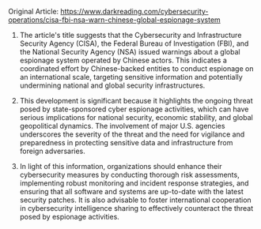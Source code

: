 Original Article: https://www.darkreading.com/cybersecurity-operations/cisa-fbi-nsa-warn-chinese-global-espionage-system

1) The article's title suggests that the Cybersecurity and Infrastructure Security Agency (CISA), the Federal Bureau of Investigation (FBI), and the National Security Agency (NSA) issued warnings about a global espionage system operated by Chinese actors. This indicates a coordinated effort by Chinese-backed entities to conduct espionage on an international scale, targeting sensitive information and potentially undermining national and global security infrastructures.

2) This development is significant because it highlights the ongoing threat posed by state-sponsored cyber espionage activities, which can have serious implications for national security, economic stability, and global geopolitical dynamics. The involvement of major U.S. agencies underscores the severity of the threat and the need for vigilance and preparedness in protecting sensitive data and infrastructure from foreign adversaries.

3) In light of this information, organizations should enhance their cybersecurity measures by conducting thorough risk assessments, implementing robust monitoring and incident response strategies, and ensuring that all software and systems are up-to-date with the latest security patches. It is also advisable to foster international cooperation in cybersecurity intelligence sharing to effectively counteract the threat posed by espionage activities.